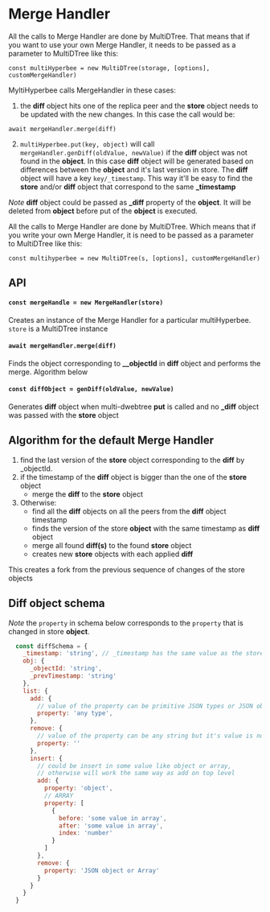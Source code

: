 # Merge Handler

All the calls to Merge Handler are done by MultiDTree. That means that if you want to use your own Merge Handler, it needs to be passed as a parameter to MultiDTree like this:

```
const multiHyperbee = new MultiDTree(storage, [options], customMergeHandler)
```

MyltiHyperbee calls MergeHandler in these cases:

1. the **diff** object hits one of the replica peer and the **store** object needs to be updated with the new changes. In this case the call would be:

```
await mergeHandler.merge(diff)
```

2. `multiHyperbee.put(key, object)` will call `mergeHandler.genDiff(oldValue, newValue)` if the **diff** object was not found in the **object**. In this case **diff** object will be generated based on differences between the **object** and it's last version in store.
The **diff** object will have a key `key/_timestamp`. This way it'll be easy to find the **store** and/or **diff** object that correspond to the same **_timestamp**

_Note_ **diff** object could be passed as **_diff** property of the **object**. It will be deleted from **object** before put of the **object** is executed.


All the calls to Merge Handler are done by MultiDTree. Which means that if you write your own Merge Handler, it is need to be passed as a parameter to MultiDTree like this:

```
const multihyperbee = new MultiDTree(s, [options], customMergeHandler)
```

## API

#### `const mergeHandle = new MergeHandler(store)`
Creates an instance of the Merge Handler for a particular multiHyperbee.
`store` is a MultiDTree instance

#### `await mergeHandler.merge(diff)`
Finds the object corresponding to **__objectId** in **diff** object and performs the merge. Algorithm below

#### `const diffObject = genDiff(oldValue, newValue)`
Generates **diff** object when multi-dwebtree **put** is called and no **_diff** object was passed with the **store** object

## Algorithm for the default Merge Handler

1. find the last version of the **store** object corresponding to the **diff** by _objectId.
2. if the timestamp of the **diff** object is bigger than the one of the **store** object
    - merge the **diff** to the **store** object
3. Otherwise:
    - find all the **diff** objects on all the peers from the **diff** object timestamp
    - finds the version of the store **object** with the same timestamp as **diff** object
    - merge all found **diff(s)** to the found **store** object
    - creates new **store** objects with each applied **diff**

This creates a fork from the previous sequence of changes of the store objects

## Diff object schema

_Note_ the `property` in schema below corresponds to the `property` that is changed in store **object**.

``` js
  const diffSchema = {
    _timestamp: 'string', // _timestamp has the same value as the store object the diff corresponds to
    obj: {
      _objectId: 'string',
      _prevTimestamp: 'string'
    },
    list: {
      add: {
        // value of the property can be primitive JSON types or JSON object or any arrays
        property: 'any type',
      },
      remove: {
        // value of the property can be any string but it's value is not used in any way
        property: ''
      },
      insert: {
        // could be insert in some value like object or array,
        // otherwise will work the same way as add on top level
        add: {
          property: 'object',
          // ARRAY
          property: [
            {
              before: 'some value in array',
              after: 'some value in array',
              index: 'number'
            }
          ]
        },
        remove: {
          property: 'JSON object or Array'
        }
      }
    }
  }
```

